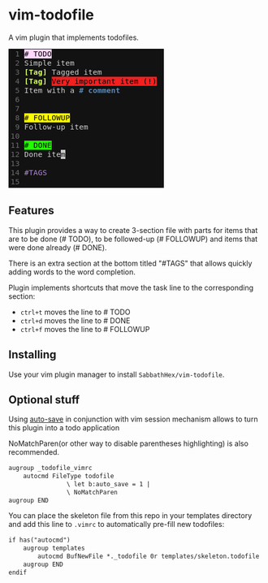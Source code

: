 # vim-todofile

A vim plugin that implements todofiles.

![screenshot](https://raw.githubusercontent.com/SabbathHex/vim-todofile/master/sample.png)

## Features

This plugin provides a way to create 3-section file with parts for items that are to be done (# TODO), to be followed-up (# FOLLOWUP) and items that were done already (# DONE).

There is an extra section at the bottom titled "#TAGS" that allows quickly adding words to the word completion.

Plugin implements shortcuts that move the task line to the corresponding section:

* `ctrl+t` moves the line to # TODO
* `ctrl+d` moves the line to # DONE
* `ctrl+f` moves the line to # FOLLOWUP


## Installing

Use your vim plugin manager to install `SabbathHex/vim-todofile`.

## Optional stuff

Using [auto-save](https://github.com/907th/vim-auto-save) in conjunction with vim session mechanism allows to turn this plugin into a todo application

NoMatchParen(or other way to disable parentheses highlighting) is also recommended.

	augroup _todofile_vimrc
		autocmd FileType todofile
					\ let b:auto_save = 1 |
					\ NoMatchParen
	augroup END


You can place the skeleton file from this repo in your templates directory and add this line to `.vimrc` to automatically pre-fill new todofiles:

	if has("autocmd")
		augroup templates
			autocmd BufNewFile *._todofile 0r templates/skeleton.todofile
		augroup END
	endif
